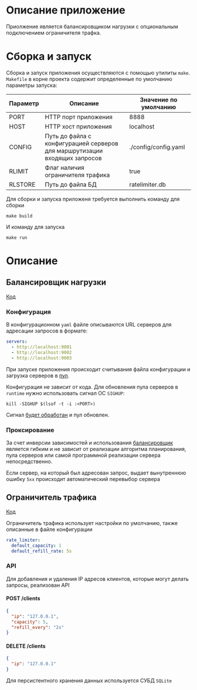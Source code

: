 # Описание приложение

Приолжение является балансировщиком нагрузки с опциональным подключением ограничителя трафка.

# Сборка и запуск

Сборка и запуск приложения осуществляются с помощью утилиты `make`. `Makefile` в корне проекта содержит определенные по умолчанию параметры запуска:

| Параметр | Описание                                                                   | Значение по умолчанию |
| -------- | -------------------------------------------------------------------------- | --------------------- |
| PORT     | HTTP порт приложения                                                       | 8888                  |
| HOST     | HTTP хост приложения                                                       | localhost             |
| CONFIG   | Путь до файла с конфигурацией серверов для маршрутизации входящих запросов | ./config/config.yaml  |
| RLIMIT   | Флаг наличия ограничителя трафика                                          | true                  |
| RLSTORE  | Путь до файла БД                                                           | ratelimiter.db        |

Для сборки и запуска приложеня требуется выполнить команду для сборки

```
make build
```

И команду для запуска

```
make run
```

# Описание

## Балансировщик нагрузки

[Код](./internal/balancer/)

### Конфигурация

В конфигурационном `yaml` файле описываются URL серверов для адресации запросов в формате:

```yaml
servers:
  - http://localhost:9001
  - http://localhost:9002
  - http://localhost:9003
```

При запуске приложения происходит считывания файла конфигурации и загрузка серверов в [пул](./internal/balancer/pool/dynamic_pool/pool.go).

Конфигурация не зависит от кода. Для обновления пула серверов в `runtime` нужно использовать сигнал ОС `SIGHUP`:

```
kill -SIGHUP $(lsof -t -i :<PORT>)
```

Сигнал [будет обработан](./internal/balancer/pool/config_watcher/watcher.go) и пул обновлен.

### Проксирование

За счет инверсии зависимостей и использования [балансировщик](./internal/balancer/balancer/balancer.go) является гибким и не зависит от реализации алгоритма планирования, пула серверов или самой программной реализации сервера непосредственно.

Если сервер, на который был адресован запрос, выдает вынутреннюю ошибку `5xx` происходит автоматический перевыбор сервера

## Ограничитель трафика

[Код](./internal/ratelimiter/)

Ограничитель трафика использует настройки по умолчанию, также описанные в файле конфигурации

```yaml
rate_limiter:
  default_capacity: 1
  default_refill_rate: 5s
```

### API

Для добавления и удаления IP адресов клиентов, которые могут делать запросы, реализован API

#### POST /clients

```json
{
  "ip": "127.0.0.1",
  "capacity": 5,
  "refill_every": "2s"
}
```

#### DELETE /clients

```json
{
  "ip": "127.0.0.1"
}
```

Для персистентного хранения данных используется СУБД `SQLite`
